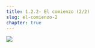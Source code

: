```yaml
---
title: 1.2.2- El comienzo (2/2)
slug: el-comienzo-2
chapter: true
---
```


![](/images/qap/what-do-we-do/04.png)
